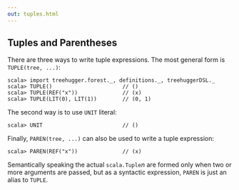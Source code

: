 ```yaml
---
out: tuples.html
---
```


Tuples and Parentheses
----------------------

There are three ways to write tuple expressions. The most general form is `TUPLE(tree, ...)`:

```console:new
scala> import treehugger.forest._, definitions._, treehuggerDSL._
scala> TUPLE()                      // ()
scala> TUPLE(REF("x"))              // (x)
scala> TUPLE(LIT(0), LIT(1))        // (0, 1)
```

The second way is to use `UNIT` literal:

```console
scala> UNIT                         // ()
```

Finally, `PAREN(tree, ...)` can also be used to write a tuple expression:

```console
scala> PAREN(REF("x"))              // (x)
```

Semantically speaking the actual `scala.Tuple`_n_ are formed only when two or more arguments are passed, but as a syntactic expression, `PAREN` is just an alias to `TUPLE`.
